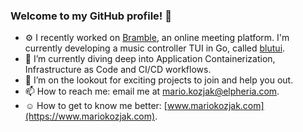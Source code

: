 ### Welcome to my GitHub profile! 👋

<!--
**mkozjak/mkozjak** is a ✨ _special_ ✨ repository because its `README.md` (this file) appears on your GitHub profile.

Here are some ideas to get you started:
-->

- ⚙️ I recently worked on [Bramble](https://web.archive.org/web/20230920015524/https://www.bramble.live/), an online meeting platform. I'm currently developing a music controller TUI in Go, called [blutui](https://github.com/mkozjak/blutui).
- 🌱 I’m currently diving deep into Application Containerization, Infrastructure as Code and CI/CD workflows.
- 🔭 I’m on the lookout for exciting projects to join and help you out.
- 📫 How to reach me: email me at mario.kozjak@elpheria.com.
- ☺️ How to get to know me better: [www.mariokozjak.com](https://www.mariokozjak.com).
